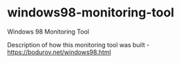 # windows98-monitoring-tool
Windows 98 Monitoring Tool

Description of how this monitoring tool was built - https://bodurov.net/windows98.html